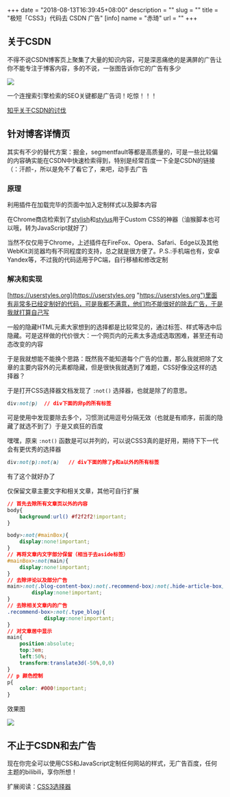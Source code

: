 +++
date = "2018-08-13T16:39:45+08:00"
description = ""
slug = ""
title = "极短「CSS3」代码去 CSDN 广告"
[info]
    name = "赤琦"
    url = ""
+++

## 关于CSDN

不得不说CSDN博客页上聚集了大量的知识内容，可是深恶痛绝的是满屏的广告让你不能专注于博客内容，多的不说，一张图告诉你它的广告有多少

![](/img/CSDN.jpg)

一个连搜索引擎检索的SEO关键都是广告词！吃惊！！！

[知乎关于CSDN的讨伐](https://www.zhihu.com/question/52061495 "https://www.zhihu.com/question/52061495")

## 针对博客详情页

其实有不少的替代方案：掘金，segmentfault等都是高质量的，可是一些比较偏的内容确实能在CSDN中快速检索得到，特别是经常百度一下全是CSDN的链接（：汗颜-，所以是免不了看它了，来吧，动手去广告

### 原理

利用插件在加载完毕的页面中加入定制样式以及脚本内容

在Chrome商店检索到了[stylish](https://github.com/stylish-userstyles/stylish/)和[stylus](https://github.com/openstyles/stylus)用于Custom CSS的神器（油猴脚本也可以哦，转为JavaScript就好了）

当然不仅仅用于Chrome，上述插件在FireFox、Opera、Safari、Edge以及其他WebKit浏览器均有不同程度的支持，总之就是很方便了。P.S.:手机端也有，安卓Yandex等，不过我的代码适用于PC端，自行移植和修改定制

### 解决和实现

[https://userstyles.org](https://userstyles.org "https://userstyles.org")里面有非常多已经定制好的代码，可是我都不满意，他们均不能很好的除去广告，于是我就打算自己写

一般的隐藏HTML元素大家想到的选择都是比较常见的，通过标签、样式等选中后隐藏。可是这样做的代价很大：一个网页内的元素太多造成选取困难，甚至还有动态改变的内容

于是我就想能不能换个思路：既然我不能知道每个广告的位置，那么我就把除了文章的主要内容外的元素都隐藏，但是很快我就遇到了难题，CSS好像没这样的选择器？

于是打开CSS选择器文档发现了 `:not()` 选择器，也就是除了的意思。

```css
div:not(p)  // div下面的非p的所有标签
```

可是使用中发现要除去多个，习惯测试用逗号分隔无效（也就是有顺序，前面的隐藏了就选不到了）于是又疯狂的百度

嘿嘿，原来 `:not()` 函数是可以并列的，可以说CSS3真的是好用，期待下下一代会有更优秀的选择器

```css
div:not(p):not(a)   // div下面的除了p和a以外的所有标签
```

有了这个就好办了

仅保留文章主要文字和相关文章，其他可自行扩展

```css
// 首先去除所有文章页以外的内容
body{
    background:url() #f2f2f2!important;
}

body>:not(#mainBox){
    display:none!important;
}
// 再将文章内文字部分保留（相当于去aside标签）
#mainBox>:not(main){
    display:none!important;
}
// 去除评论以及部分广告
main>:not(.blog-content-box):not(.recommend-box):not(.hide-article-box) {
        display:none!important;
}
// 去除相关文章内的广告
.recommend-box>:not(.type_blog){
            display:none!important;
}
// 对文章居中显示
main{
    position:absolute;
    top:3em;
    left:50%;
    transform:translate3d(-50%,0,0)
}
// p 颜色控制
p{
    color: #000!important;
}
```

效果图

![](/img/CSDN-1.jpg)

## 不止于CSDN和去广告

现在你完全可以使用CSS和JavaScript定制任何网站的样式，无广告百度，任何主题的bilibili，享你所想！

扩展阅读：[CSS3选择器](http://www.w3school.com.cn/cssref/css_selectors.asp)